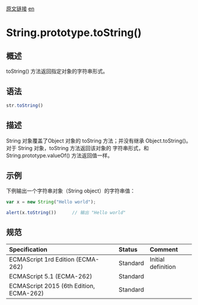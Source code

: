 <a href="https://developer.mozilla.org/zh-CN/docs/Web/JavaScript/Reference/Global_Objects/String/toString" target="_blank">原文链接</a>
<a href="https://developer.mozilla.org/en-US/docs/Web/JavaScript/Reference/Global_Objects/String/toString" target="_blank">en</a>

# String.prototype.toString()

## 概述

toString() 方法返回指定对象的字符串形式。

## 语法

```javascript
str.toString()
```

## 描述

String 对象覆盖了Object 对象的 toString 方法；并没有继承 Object.toString()。对于 String 对象，toString 方法返回该对象的
字符串形式，和 String.prototype.valueOf() 方法返回值一样。

## 示例

下例输出一个字符串对象（String object）的字符串值：

```javascript
var x = new String("Hello world");

alert(x.toString())      // 输出 "Hello world"
```

## 规范

| Specification                           | Status   | Comment            |
|:----------------------------------------|:---------|:-------------------|
| ECMAScript 1rd Edition (ECMA-262)       | Standard | Initial definition |
| ECMAScript 5.1 (ECMA-262)               | Standard |                    |
| ECMAScript 2015 (6th Edition, ECMA-262) | Standard |                    |